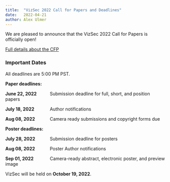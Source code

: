 ```yaml
---
title:  "VizSec 2022 Call for Papers and Deadlines"
date:   2022-04-21
author: Alex Ulmer
---
```


<p>
We are pleased to announce that the VizSec 2022 Call for Papers is officially open! 
</p>
<p>
<a href="/vizsec2022/#cfp">Full details about the CFP</a>
</p>

<div>
    <h3>Important Dates</h3>
    <p>All deadlines are 5:00 PM PST.</p>
    <p><strong>Paper deadlines:</strong></p>
    <p><strong><span style="display: inline-block; width: 140px;">June 22, 2022</span></strong>Submission deadline for full, short, and position papers</p>
    <p><strong><span style="display: inline-block; width: 140px;">July 18, 2022</span></strong>Author notifications</p>
    <p><strong><span style="display: inline-block; width: 140px;">Aug 08, 2022</span></strong>Camera ready submissions and copyright forms due</p>
    <p><strong>Poster deadlines:</strong></p>
    <p><strong><span style="display: inline-block; width: 140px;">July 28, 2022</span></strong>Submission deadline for posters</p>
    <p><strong><span style="display: inline-block; width: 140px;">Aug 08, 2022</span></strong>Poster Author notifications</p>
    <p><strong><span style="display: inline-block; width: 140px;">Sep 01, 2022</span></strong>Camera-ready abstract, electronic poster, and preview image</p>
    <p>VizSec will be held on <strong>October 19, 2022</strong>.</p>
</div>
